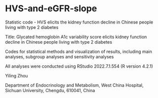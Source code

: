 # HVS-and-eGFR-slope
Statistic code - HVS elicits the kidney function decline in Chinese people living with type 2 diabetes

Title: Glycated hemoglobin A1c variability score elicits kidney function decline in Chinese people living with type 2 diabetes


Codes for statistical methods and visualization of results, including main analyses, subgroup analyses and sensitivity analyses

All analyses were conducted using RStudio 2022.7.1.554 (R version 4.2.1)


Yiling Zhou

Department of Endocrinology and Metabolism, West China Hospital, Sichuan University, Chengdu, 610041, China
